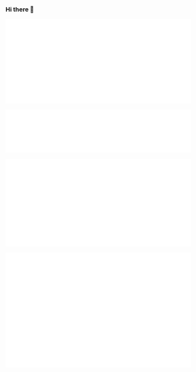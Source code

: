 ### Hi there 👋

![Metrics](https://github.com/v1in/v1in/blob/main/github-metrics.svg)

![Metrics](https://github.com/v1in/v1in/blob/main/metrics.plugin.languages.details.svg)

![Metrics](https://github.com/v1in/v1in/blob/main/metrics.plugin.isocalendar.svg)

![Metrics](https://github.com/v1in/v1in/blob/main/metrics.plugin.pagespeed.detailed.svg)